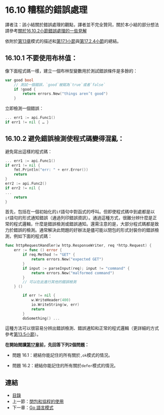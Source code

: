 # 16.10 糟糕的錯誤處理

譯者注：該小結關於錯誤處理的觀點，譯者並不完全贊同，關於本小結的部分想法請參考[關於16.10.2小節錯誤處理的一些見解](Discussion_about_16.10.md)


依附於[第13章](13.0.md)模式的描述和[第17.1小節](17.1.md)與[第17.2.4小節](17.2.md)的總結。

## 16.10.1 不要使用布林值：

像下面程式碼一樣，建立一個布林型變數用於測試錯誤條件是多餘的：

```go
var good bool
    // 測試一個錯誤，`good`被賦為`true`或者`false`
    if !good {
        return errors.New("things aren’t good")
    }
```

立即檢測一個錯誤：

```go
... err1 := api.Func1()
if err1 != nil { … }
```

## 16.10.2 避免錯誤檢測使程式碼變得混亂：

避免寫出這樣的程式碼：

```go
... err1 := api.Func1()
if err1 != nil {
    fmt.Println("err: " + err.Error())
    return
}
err2 := api.Func2()
if err2 != nil {
...
    return
}    
```

首先，包括在一個初始化的`if`語句中對函式的呼叫。但即使程式碼中到處都是以`if`語句的形式通知錯誤（通過列印錯誤資訊）。通過這種方式，很難分辨什麼是正常的程式邏輯，什麼是錯誤檢測或錯誤通知。還需注意的是，大部分程式碼都是致力於錯誤的檢測。通常解決此問題的好辦法是儘可能以閉包的形式封裝你的錯誤檢測，例如下面的程式碼：

```go
func httpRequestHandler(w http.ResponseWriter, req *http.Request) {
    err := func () error {
        if req.Method != "GET" {
            return errors.New("expected GET")
        }
        if input := parseInput(req); input != "command" {
            return errors.New("malformed command")
        }
        // 可以在此進行其他的錯誤檢測
    } ()

        if err != nil {
            w.WriteHeader(400)
            io.WriteString(w, err)
            return
        }
        doSomething() ...
```

這種方法可以很容易分辨出錯誤檢測、錯誤通知和正常的程式邏輯（更詳細的方式參考[第13.5小節](13.5.md)）。

**在開始閲讀[第17章](17.0.md)前，先回答下列2個問題：**

- 問題 16.1：總結你能記住的所有關於`,ok`模式的情況。

- 問題 16.2：總結你能記住的所有關於`defer`模式的情況。


## 連結

- [目錄](directory.md)
- 上一節：[閉包和協程的使用](16.9.md)
- 下一章：[Go 語言模式](17.0.md)